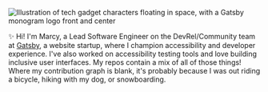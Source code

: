 ![Illustration of tech gadget characters floating in space, with a Gatsby monogram logo front and center](https://marcy.codes/images/Helpful-Tech-Universe.jpg)

✨ Hi! I'm Marcy, a Lead Software Engineer on the DevRel/Community team at [Gatsby](https://gatsbyjs.com), a website startup, where I champion accessibility and developer experience. I've also worked on accessibility testing tools and love building inclusive user interfaces. My repos contain a mix of all of those things! Where my contribution graph is blank, it's probably because I was out riding a bicycle, hiking with my dog, or snowboarding.

